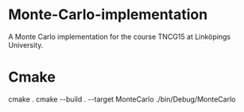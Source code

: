 # Monte-Carlo-implementation
A Monte Carlo implementation for the course TNCG15 at Linköpings University.


# Cmake
cmake .
cmake --build . --target MonteCarlo
./bin/Debug/MonteCarlo

